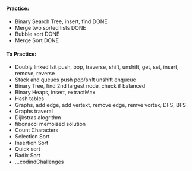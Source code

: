 #### Practice:
- Binary Search Tree, insert, find DONE
- Merge two sorted lists DONE
- Bubble sort DONE
- Merge Sort DONE

#### To Practice:
- Doubly linked lsit push, pop, traverse, shift, unshift, get, set, insert, remove, reverse
- Stack and queues push pop/shft unshift enqueue
- Binary Tree, find 2nd largest node, check if balanced
- Binary Heaps, insert, extractMax
- Hash tables
- Graphs, add edge, add vertext, remove edge, remve vortex, DFS, BFS
- Graphs traveral
- Dijkstras alogrithm
- fibonacci memoized solution
- Count Characters
- Selection Sort
- Insertion Sort
- Quick sort
- Radix Sort
- ...codindChallenges